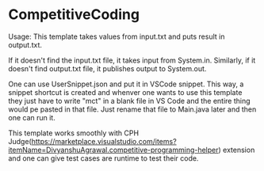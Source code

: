 # CompetitiveCoding

Usage:
This template takes values from input.txt and puts result in output.txt.

If it doesn't find the input.txt file, it takes input from System.in.
Similarly, if it doesn't find output.txt file, it publishes output to System.out.

One can use UserSnippet.json and put it in VSCode snippet. This way, a snippet shortcut is created and whenver one wants to use this template they just have to write "mct" in a blank file in VS Code and the entire thing would pe pasted in that file. Just rename that file to Main.java later and then one can run it.

This template works smoothly with CPH Judge(https://marketplace.visualstudio.com/items?itemName=DivyanshuAgrawal.competitive-programming-helper) extension and one can give test cases are runtime to test their code.